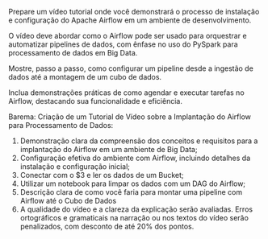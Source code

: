 Prepare um vídeo tutorial onde você demonstrará o processo de instalação e configuração do Apache Airflow em um ambiente de desenvolvimento.

O vídeo deve abordar como o Airflow pode ser usado para orquestrar e automatizar pipelines de dados, com ênfase no uso do PySpark para processamento de dados em Big Data.

Mostre, passo a passo, como configurar um pipeline desde a ingestão de dados até a montagem de um cubo de dados. 

Inclua demonstrações práticas de como agendar e executar tarefas no Airflow, destacando sua funcionalidade e eficiência.

Barema:
Criação de um Tutorial de Vídeo sobre a Implantação do Airflow para Processamento de Dados:
1. Demonstração clara da compreensão dos conceitos e requisitos para a implantação do Airflow
em um ambiente de Big Data;
2. Configuração efetiva do ambiente com Airflow, incluindo detalhes da instalação e configuração
inicial;
3. Conectar com o $3 e ler os dados de um Bucket;
4. Utilizar um notebook para limpar os dados com um DAG do Airflow;
5. Descrição clara de como você faria para montar uma pipeline com Airflow até o Cubo de Dados
6. A qualidade do vídeo e a clareza da explicação serão avaliadas. Erros ortográficos e gramaticais na narração ou nos textos do vídeo serão penalizados, com desconto de até 20% dos pontos.